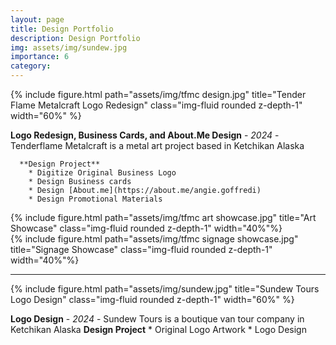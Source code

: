 ```yaml
---
layout: page
title: Design Portfolio
description: Design Portfolio
img: assets/img/sundew.jpg
importance: 6
category:
---
```



<div class="row">
    <div class="col-sm mt-3 mt-md-0">
        {% include figure.html path="assets/img/tfmc design.jpg" title="Tender Flame Metalcraft Logo Redesign" class="img-fluid rounded z-depth-1" width="60%" %}
    </div>
</div>

**Logo Redesign, Business Cards, and About.Me Design** - *2024* - Tenderflame Metalcraft is a metal art project based in Ketchikan Alaska

      **Design Project**
        * Digitize Original Business Logo
        * Design Business cards
        * Design [About.me](https://about.me/angie.goffredi)
        * Design Promotional Materials

<div class="row">
    <div class="col-sm mt-3 mt-md-0">
        {% include figure.html path="assets/img/tfmc art showcase.jpg" title="Art Showcase" class="img-fluid rounded z-depth-1" width="40%"%}
    </div>
</div>

<div class="row">
    <div class="col-sm mt-3 mt-md-0">
        {% include figure.html path="assets/img/tfmc signage showcase.jpg" title="Signage Showcase" class="img-fluid rounded z-depth-1" width="40%"%}
    </div>
</div>


---
<div class="row">
    <div class="col-sm mt-3 mt-md-0">
        {% include figure.html path="assets/img/sundew.jpg" title="Sundew Tours Logo Design" class="img-fluid rounded z-depth-1" width="60%" %}
    </div>
</div>

**Logo Design** - *2024* - Sundew Tours is a boutique van tour company in  Ketchikan Alaska
    **Design Project**
      * Original Logo Artwork
      * Logo Design
